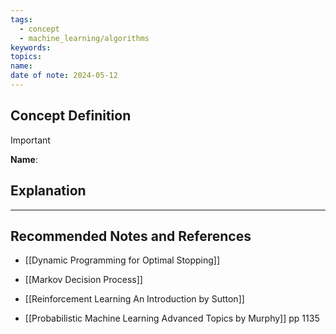 ```yaml
---
tags:
  - concept
  - machine_learning/algorithms
keywords: 
topics: 
name: 
date of note: 2024-05-12
---
```


## Concept Definition

>[!important]
>**Name**: 



## Explanation





-----------
##  Recommended Notes and References

- [[Dynamic Programming for Optimal Stopping]]


- [[Markov Decision Process]]
- [[Reinforcement Learning An Introduction by Sutton]]
- [[Probabilistic Machine Learning Advanced Topics by Murphy]] pp 1135

